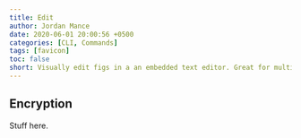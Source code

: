 ```yaml
---
title: Edit
author: Jordan Mance
date: 2020-06-01 20:00:56 +0500
categories: [CLI, Commands]
tags: [favicon]
toc: false
short: Visually edit figs in a an embedded text editor. Great for multi-line figs.
---
```


## Encryption

Stuff here. 